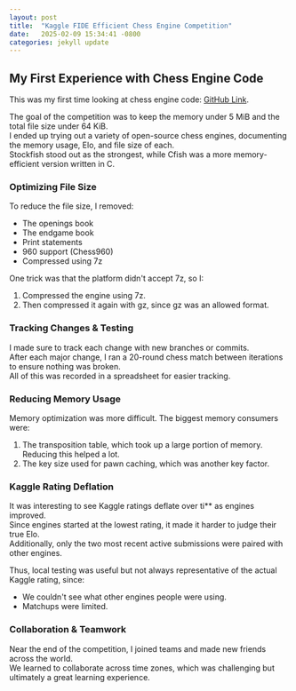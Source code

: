 ```yaml
---
layout: post
title:  "Kaggle FIDE Efficient Chess Engine Competition"
date:   2025-02-09 15:34:41 -0800
categories: jekyll update
---
```


## My First Experience with Chess Engine Code

This was my first time looking at chess engine code: [GitHub Link][code-link].  

The goal of the competition was to keep the memory under 5 MiB and the total file size under 64 KiB.  
I ended up trying out a variety of open-source chess engines, documenting the memory usage, Elo, and file size of each.  
Stockfish stood out as the strongest, while Cfish was a more memory-efficient version written in C.

### Optimizing File Size

To reduce the file size, I removed:
- The openings book
- The endgame book
- Print statements
- 960 support (Chess960)
- Compressed using 7z

One trick was that the platform didn't accept 7z, so I:
1. Compressed the engine using 7z.
2. Then compressed it again with gz, since gz was an allowed format.

### Tracking Changes & Testing

I made sure to track each change with new branches or commits.  
After each major change, I ran a 20-round chess match between iterations to ensure nothing was broken.  
All of this was recorded in a spreadsheet for easier tracking.

### Reducing Memory Usage

Memory optimization was more difficult. The biggest memory consumers were:
1. The transposition table, which took up a large portion of memory. Reducing this helped a lot.
2. The key size used for pawn caching, which was another key factor.

### Kaggle Rating Deflation

It was interesting to see Kaggle ratings deflate over ti** as engines improved.  
Since engines started at the lowest rating, it made it harder to judge their true Elo.  
Additionally, only the two most recent active submissions were paired with other engines.  

Thus, local testing was useful but not always representative of the actual Kaggle rating, since:
- We couldn't see what other engines people were using.
- Matchups were limited.

### Collaboration & Teamwork

Near the end of the competition, I joined teams and made new friends across the world.  
We learned to collaborate across time zones, which was challenging but ultimately a great learning experience.  

[jekyll-docs]: https://jekyllrb.com/docs/home
[jekyll-gh]:   https://github.com/jekyll/jekyll
[jekyll-talk]: https://talk.jekyllrb.com/
[code-link]: https://github.com/AstroBoy1/Cfish-light
